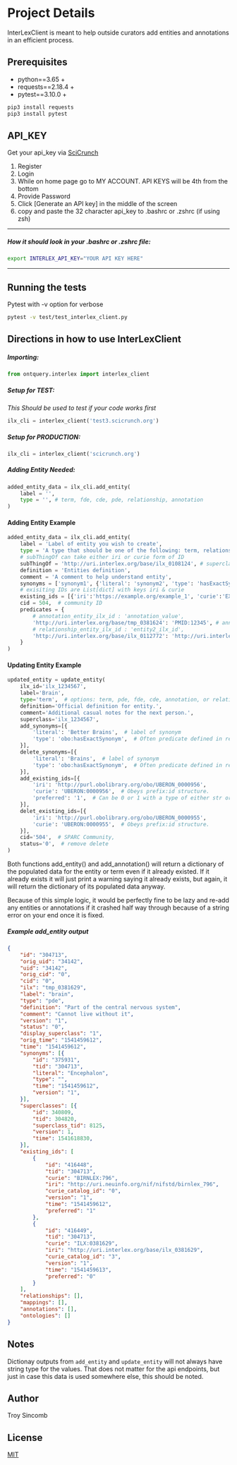 # Project Details

InterLexClient is meant to help outside curators add entities and annotations in an efficient process.

## Prerequisites

- python==3.65 +
- requests==2.18.4 +
- pytest==3.10.0 +

```bash
pip3 install requests
pip3 install pytest
```

## API_KEY

Get your api_key via [SciCrunch](https://scicrunch.org/)
1. Register
2. Login
3. While on home page go to MY ACCOUNT. API KEYS will be 4th from the bottom
4. Provide Password
5. Click [Generate an API key] in the middle of the screen
6. copy and paste the 32 character api_key to .bashrc or .zshrc (if using zsh)

----
##### How it should look in your .bashrc or .zshrc file:
```bash
export INTERLEX_API_KEY="YOUR API KEY HERE"
```
----

## Running the tests

Pytest with -v option for verbose

```bash
pytest -v test/test_interlex_client.py
```

## Directions in how to use InterLexClient

##### Importing:

```python
from ontquery.interlex import interlex_client
```

##### Setup for **TEST**:
*This Should be used to test if your code works first*

```python
ilx_cli = interlex_client('test3.scicrunch.org')
```

##### Setup for **PRODUCTION**:

```python
ilx_cli = interlex_client('scicrunch.org')
```

##### Adding Entity Needed:

```python
added_entity_data = ilx_cli.add_entity(
    label = '',
    type = '', # term, fde, cde, pde, relationship, annotation
)
```

#### Adding Entity Example

```python
added_entity_data = ilx_cli.add_entity(
    label = 'Label of entity you wish to create',
    type = 'A type that should be one of the following: term, relationship, annotation, cde, fde, pde',
    # subThingOf can take either iri or curie form of ID
    subThingOf = 'http://uri.interlex.org/base/ilx_0108124', # superclass or subClassOf ILX ID
    definition = 'Entities definition',
    comment = 'A comment to help understand entity',
    synonyms = ['synonym1', {'literal': 'synonym2', 'type': 'hasExactSynonym'}, 'etc'],
    # exisiting IDs are List[dict] with keys iri & curie
    existing_ids = [{'iri':'https://example.org/example_1', 'curie':'EXAMPLE:1'}],
    cid = 504,  # community ID
    predicates = {
        # annotation_entity_ilx_id : 'annotation_value',
        'http://uri.interlex.org/base/tmp_0381624': 'PMID:12345', # annotation
        # relationship_entity_ilx_id : 'entity2_ilx_id',
        'http://uri.interlex.org/base/ilx_0112772': 'http://uri.interlex.org/base/ilx_0100001', # relationship
    }
)
```

#### Updating Entity Example

```python
updated_entity = update_entity( 
    ilx_id='ilx_1234567', 
    label='Brain', 
    type='term',  # options: term, pde, fde, cde, annotation, or relationship 
    definition='Official definition for entity.', 
    comment='Additional casual notes for the next person.', 
    superclass='ilx_1234567', 
    add_synonyms=[{ 
        'literal': 'Better Brains',  # label of synonym 
        'type': 'obo:hasExactSynonym',  # Often predicate defined in ref ontology. 
    }], 
    delete_synonyms=[{ 
        'literal': 'Brains',  # label of synonym 
        'type': 'obo:hasExactSynonym',  # Often predicate defined in ref ontology. 
    }], 
    add_existing_ids=[{ 
        'iri': 'http://purl.obolibrary.org/obo/UBERON_0000956', 
        'curie': 'UBERON:0000956',  # Obeys prefix:id structure. 
        'preferred': '1',  # Can be 0 or 1 with a type of either str or int. 
    }], 
    delet_existing_ids=[{ 
        'iri': 'http://purl.obolibrary.org/obo/UBERON_0000955', 
        'curie': 'UBERON:0000955',  # Obeys prefix:id structure. 
    }], 
    cid='504',  # SPARC Community, 
    status='0',  # remove delete 
)
``` 

Both functions add_entity() and add_annotation() will return a dictionary of the populated data
for the entity or term even if it already existed. If it already exists it will just print a
warning saying it already exists, but again, it will return the dictionary of its populated
data anyway.

Because of this simple logic, it would be perfectly fine to be lazy and re-add any entities
or annotations if it crashed half way through because of a string error on your end once it is
fixed.

##### Example add_entity output

```json
{
    "id": "304713",
    "orig_uid": "34142",
    "uid": "34142",
    "orig_cid": "0",
    "cid": "0",
    "ilx": "tmp_0381629",
    "label": "brain",
    "type": "pde",
    "definition": "Part of the central nervous system",
    "comment": "Cannot live without it",
    "version": "1",
    "status": "0",
    "display_superclass": "1",
    "orig_time": "1541459612",
    "time": "1541459612",
    "synonyms": [{
        "id": "375931",
        "tid": "304713",
        "literal": "Encephalon",
        "type": "",
        "time": "1541459612",
        "version": "1",
    }],
    "superclasses": [{
        "id": 340809,
        "tid": 304820,
        "superclass_tid": 8125,
        "version": 1,
        "time": 1541618830,
    }],
    "existing_ids": [
        {
            "id": "416448",
            "tid": "304713",
            "curie": "BIRNLEX:796",
            "iri": "http://uri.neuinfo.org/nif/nifstd/birnlex_796",
            "curie_catalog_id": "0",
            "version": "1",
            "time": "1541459612",
            "preferred": "1"
        },
        {
            "id": "416449",
            "tid": "304713",
            "curie": "ILX:0381629",
            "iri": "http://uri.interlex.org/base/ilx_0381629",
            "curie_catalog_id": "3",
            "version": "1",
            "time": "1541459613",
            "preferred": "0"
        }
    ],
    "relationships": [],
    "mappings": [],
    "annotations": [],
    "ontologies": []
}
```

## Notes
Dictionay outputs from `add_entity` and `update_entity` will not always have string type for the values.
That does not matter for the api endpoints, but just in case this data is used somewhere else, this should be noted.

## Author

Troy Sincomb

## License

[MIT](https://choosealicense.com/licenses/mit/)
